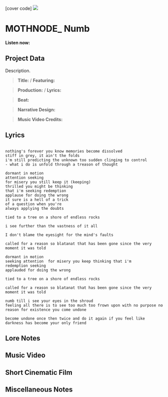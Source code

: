 [cover code] ![](57175019_319474918741616_8502199518755923887_n.jpg)

# MOTHNODE_ Numb

**Listen now:** 

## Project Data

Description.

> **Title:**  / **Featuring:** 

> **Production:**  / **Lyrics:** 

> **Beat:**

> **Narrative Design:**

> **Music Video Credits:**


## Lyrics

```

nothing's forever you know memories become dissolved
stiff in grey, it ain't the folds
i'm still predicting the unknown too sudden clinging to control
- what i do is unfold through a treason of thought 

dormant in motion
attention seeking 
for misery you still keep it (keeping) 
thrilled you might be thinking 
that i'm seeking redemption 
applause for doing the wrong
it sure is a hell of a trick 
of a question when you're 
always applying the doubts

tied to a tree on a shore of endless rocks

i see further than the vastness of it all

I don't blame the eyesight for the mind's faults

called for a reason so blatanat that has been gone since the very moment it was told

dormant in motion
seeking attention  for misery you keep thinking that i'm
redemption seeking 
applauded for doing the wrong

tied to a tree on a shore of endless rocks

called for a reason so blatanat that has been gone since the very moment it was told

numb till i see your eyes in the shroud
feeling all there is to see too much too frown upon with no purpose no reason for existence you come undone

become undone once then twice and do it again if you feel like darkness has become your only friend

```

## Lore Notes

## Music Video

## Short Cinematic Film

## Miscellaneous Notes
